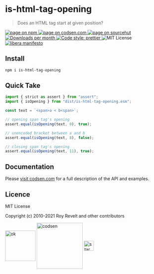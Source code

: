 # is-html-tag-opening

> Does an HTML tag start at given position?

<div class="package-badges">
  <a href="https://www.npmjs.com/package/is-html-tag-opening" rel="nofollow noreferrer noopener">
    <img src="https://img.shields.io/badge/-npm-blue?style=flat-square" alt="page on npm">
  </a>
  <a href="https://codsen.com/os/is-html-tag-opening" rel="nofollow noreferrer noopener">
    <img src="https://img.shields.io/badge/-codsen-blue?style=flat-square" alt="page on codsen.com">
  </a>
  <a href="https://git.sr.ht/~royston/codsen/tree/master/packages/is-html-tag-opening" rel="nofollow noreferrer noopener">
    <img src="https://img.shields.io/badge/-sourcehut-blue?style=flat-square" alt="page on sourcehut">
  </a>
  <a href="https://npmcharts.com/compare/is-html-tag-opening?interval=30" rel="nofollow noreferrer noopener" target="_blank">
    <img src="https://img.shields.io/npm/dm/is-html-tag-opening.svg?style=flat-square" alt="Downloads per month">
  </a>
  <a href="https://prettier.io" rel="nofollow noreferrer noopener" target="_blank">
    <img src="https://img.shields.io/badge/code_style-prettier-brightgreen.svg?style=flat-square" alt="Code style: prettier">
  </a>
  <img src="https://img.shields.io/badge/licence-MIT-brightgreen.svg?style=flat-square" alt="MIT License">
  <a href="https://liberamanifesto.com" rel="nofollow noreferrer noopener" target="_blank">
    <img src="https://img.shields.io/badge/libera-manifesto-lightgrey.svg?style=flat-square" alt="libera manifesto">
  </a>
</div>

## Install

```bash
npm i is-html-tag-opening
```

## Quick Take

```js
import { strict as assert } from "assert";
import { isOpening } from "dist/is-html-tag-opening.esm";

const text = `<span>a < b<span>`;

// opening span tag's opening
assert.equal(isOpening(text, 0), true);

// unencoded bracket between a and b
assert.equal(isOpening(text, 8), false);

// closing span tag's opening
assert.equal(isOpening(text, 11), true);
```

## Documentation

Please [visit codsen.com](https://codsen.com/os/is-html-tag-opening/) for a full description of the API and examples.

## Licence

MIT License

Copyright (c) 2010-2021 Roy Revelt and other contributors

<img src="https://codsen.com/images/png-codsen-ok.png" width="98" alt="ok" align="center"> <img src="https://codsen.com/images/png-codsen-1.png" width="148" alt="codsen" align="center"> <img src="https://codsen.com/images/png-codsen-star-small.png" width="32" alt="star" align="center">
